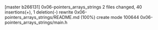 [master b266131] 0x06-pointers_arrays_strings
 2 files changed, 40 insertions(+), 1 deletion(-)
 rewrite 0x06-pointers_arrays_strings/README.md (100%)
 create mode 100644 0x06-pointers_arrays_strings/main.h
